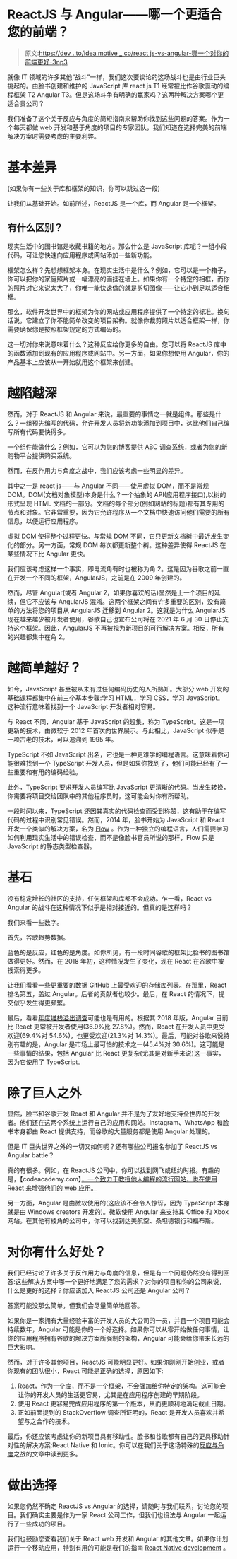 # ReactJS 与 Angular——哪一个更适合您的前端？

> 原文:[https://dev . to/idea motive _ co/react js-vs-angular-哪一个对你的前端更好-3np3](https://dev.to/ideamotive_co/reactjs-vs-angular-which-one-is-better-for-your-front-end-3np3)

就像 IT 领域的许多其他“战斗”一样，我们这次要谈论的这场战斗也是由行业巨头挑起的。由脸书创建和维护的 JavaScript 库 react js T1 经常被比作谷歌驱动的编程框架 T2 Angular T3。但是这场斗争有明确的赢家吗？这两种解决方案哪个更适合贵公司？

我们准备了这个关于反应与角度的简短指南来帮助你找到这些问题的答案。作为一个每天都做 web 开发和基于角度的项目的专家团队，我们知道在选择完美的前端解决方案时需要考虑的主要利弊。

# [](#the-basic-differences)基本差异

(如果你有一些关于库和框架的知识，你可以跳过这一段)

让我们从基础开始。如前所述，ReactJS 是一个库，而 Angular 是一个框架。

## [](#what-is-the-difference)有什么区别？

现实生活中的图书馆是收藏书籍的地方。那么什么是 JavaScript 库呢？一组小段代码，可让您快速向应用程序或网站添加一些新功能。

框架怎么样？先想想框架本身。在现实生活中是什么？例如，它可以是一个箱子，你可以把你的家庭照片或一幅漂亮的画挂在墙上。如果你有一个特定的相框，而你的照片对它来说太大了，你唯一能快速做的就是剪切图像——让它小到足以适合相框。

那么，软件开发世界中的框架为你的网站或应用程序提供了一个特定的标准。换句话说，它建立了你不能简单改变的项目架构。就像你裁剪照片以适合框架一样，你需要确保你是按照框架规定的方式编码的。

这一切对你来说意味着什么？这种反应给你更多的自由。您可以将 ReactJS 库中的函数添加到现有的应用程序或网站中。另一方面，如果你想使用 Angular，你的产品基本上应该从一开始就用这个框架来创建。

# [](#getting-deeper)越陷越深

然而，对于 ReactJS 和 Angular 来说，最重要的事情之一就是组件。那些是什么？一组预先编写的代码，允许开发人员将新功能添加到项目中，这比他们自己编写所有代码要快得多。

一个组件能做什么？例如，它可以为您的博客提供 ABC 调查系统，或者为您的新购物平台提供购买系统。

然而，在反作用力与角度之战中，我们应该考虑一些明显的差异。

其中之一是 react js——与 Angular 不同——使用虚拟 DOM，而不是常规 DOM。DOM(文档对象模型)本身是什么？一个抽象的 API(应用程序接口),以树的形式呈现 HTML 文档的一部分。文档的每个部分(例如网站的标题)都有其专用的节点和对象。它非常重要，因为它允许程序从一个文档中快速访问他们需要的所有信息，以便运行应用程序。

虚拟 DOM 使得整个过程更快。与常规 DOM 不同，它只更新文档树中最近发生变化的部分。另一方面，常规 DOM 每次都更新整个树。这种差异使得 ReactJS 在某些情况下比 Angular 更快。

我们应该考虑这样一个事实，即电流角有时也被称为角 2。这是因为谷歌之前一直在开发一个不同的框架，AngularJS，之前是在 2009 年创建的。

然而，尽管 Angular(或者 Angular 2，如果你喜欢的话)显然是上一个项目的延续，但它不应该与 AngularJS 混淆。这两个框架之间有许多重要的区别，没有简单的方法将您的项目从 AngularJS 迁移到 Angular 2。这就是为什么 AngularJS 现在越来越少被开发者使用，谷歌自己也宣布公司将在 2021 年 6 月 30 日停止支持这个框架。因此，AngularJS 不再被视为新项目的可行解决方案。相反，所有的兴趣都集中在角 2。

# [](#the-easier-the-better)越简单越好？

如今，JavaScript 甚至被从未有过任何编码历史的人所熟知。大部分 web 开发的基础课程都集中在前三个基本步骤:学习 HTML，学习 CSS，学习 JavaScript。这种流行意味着找到一个 JavaScript 开发者相对容易。

与 React 不同，Angular 基于 JavaScript 的超集，称为 TypeScript。这是一项更新的技术，由微软于 2012 年首次向世界展示。与此相比，JavaScript 似乎是一项古老的技术，可以追溯到 1995 年。

TypeScript 不如 JavaScript 出名，它也是一种更难学的编程语言。这意味着你可能很难找到一个 TypeScript 开发人员，但是如果你找到了，他们可能已经有了一些重要和有用的编码经验。

此外，TypeScript 要求开发人员编写比 JavaScript 更清晰的代码。当发生转换，你需要将项目交给团队中的其他程序员时，这可能会对你有所帮助。

一段时间以来，TypeScript 还因其真实的代码检查而受到称赞，这有助于在编写代码的过程中识别常见错误。然而，2014 年，脸书开始为 JavaScript 和 React 开发一个类似的解决方案，名为 [Flow](https://flow.org/) 。作为一种独立的编程语言，人们需要学习如何利用现实生活中的错误检查，而不是像脸书官员所说的那样，Flow 只是 JavaScript 的静态类型检查器。

# [](#the-cornerstones)基石

没有稳定增长的社区的支持，任何框架和库都不会成功。乍一看，React vs Angular 的战斗在这种情况下似乎是相对接近的。但真的是这样吗？

我们来看一些数字。

首先，谷歌趋势数据。

蓝色的是反应，红色的是角度。如你所见，有一段时间谷歌的框架比脸书的图书馆做得更好。然而，在 2018 年初，这种情况发生了变化，现在 React 在谷歌中被搜索得更多。

让我们看看一些更重要的数据 GitHub 上最受欢迎的存储库列表。在那里，React 排名第五，盖过 Angular。后者的贡献者也较少。最后，在 React 的情况下，提交似乎发生得更频繁。

最后，看看[年度堆栈溢出调查](https://insights.stackoverflow.com/survey/2018)可能也是有用的。根据其 2018 年版，Angular 目前比 React 更常被开发者使用(36.9%比 27.8%)。然而，React 在开发人员中更受欢迎(69.4%对 54.6%)，也更受欢迎(21.3%对 14.3%)。最后，可能对谷歌来说特别有趣的是，Angular 是市场上最可怕的技术之一(45.4%对 30.6%)。这可能是一些事情的结果，包括 Angular 比 React 更复杂(尤其是对新手来说)这一事实，因为它使用了 TypeScript。

# [](#besides-the-giants)除了巨人之外

显然，脸书和谷歌开发 React 和 Angular 并不是为了友好地支持全世界的开发者。他们还在这两个系统上运行自己的应用和网站。Instagram、WhatsApp 和脸书本身都由 React 提供支持，而谷歌的大量服务都是使用 Angular 处理的。

但是 IT 巨头世界之外的一切又如何呢？还有哪些公司报名参加了 ReactJS vs Angular battle？

真的有很多。例如，在 ReactJS 公司中，你可以找到网飞或纽约时报。有趣的是，【codeacademy.com】[，一个致力于教授他人编程的流行网站，也在使用 React 来增强他们的 web 应用。](http://codeacademy.com/)

另一方面，Angular 是由微软使用的(这应该不会令人惊讶，因为 TypeScript 本身就是由 Windows creators 开发的)。微软使用 Angular 来支持其 Office 和 Xbox 网站。在其他有棱角的公司中，你可以找到达美航空、桑坦德银行和福布斯。

# [](#whats-in-it-for-you)对你有什么好处？

我们已经讨论了许多关于反作用力与角度的信息，但是有一个问题仍然没有得到回答:这些解决方案中哪一个更好地满足了您的需求？对你的项目和你的公司来说，什么是更好的选择？你应该加入 ReactJS 公司还是 Angular 公司？

答案可能没那么简单，但我们会尽量简单地回答。

如果你是一家拥有大量经验丰富的开发人员的大公司的一员，并且一个项目可能会持续数年，Angular 可能是你的一个好选择。如果你可以从零开始做任何事情，让你的应用程序拥有谷歌的解决方案所强制的架构，Angular 可能会给你带来长远的巨大影响。

然而，对于许多其他项目，ReactJS 可能明显更好。如果你刚刚开始创业，或者你现有的团队很小，React 可能是正确的选择，原因如下:

1.  React，作为一个库，而不是一个框架，不会强加给你特定的架构。这可能会让你的开发人员的生活更容易，尤其是在应用程序创建的早期阶段。
2.  使用 React 更容易完成应用程序的第一个版本，从而更顺利地满足截止日期。
3.  正如前面提到的 StackOverflow 调查所证明的，React 是开发人员喜欢并希望与之合作的技术。

最后，你还应该考虑让你的新项目具有移动性。脸书和谷歌都有自己的更具移动针对性的解决方案:React Native 和 Ionic。你可以在我们关于这场特殊的[反应与角度](https://ideamotive.co/blog/react-native-vs-ionic/)之战的文章中读到更多。

# [](#making-the-choice)做出选择

如果您仍然不确定 ReactJS vs Angular 的选择，请随时与我们联系，讨论您的项目。我们确实主要是作为一家 React 公司工作，但我们也设法与 Angular 一起运行了一些成功的项目。

我们也鼓励您查看我们关于 React web 开发和 Angular 的其他文章。如果你计划运行一个移动应用，特别有用的可能是我们的指南 [React Native development](https://ideamotive.co/react-native-development-guide/) 。